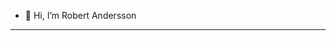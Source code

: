 - 👋 Hi, I’m Robert Andersson
<hr>

<!---
Robert-FA/Robert-FA is a ✨ special ✨ repository because its `README.md` (this file) appears on your GitHub profile.
You can click the Preview link to take a look at your changes.
--->

